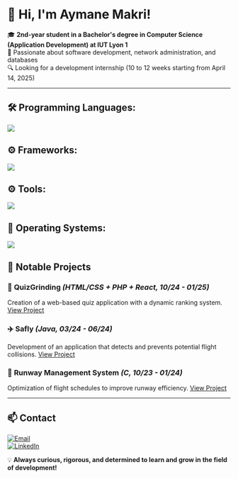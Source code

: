 # 👋 Hi, I'm Aymane Makri!

🎓 **2nd-year student in a Bachelor's degree in Computer Science (Application Development) at IUT Lyon 1**  
🚀 Passionate about software development, network administration, and databases  
🔍 Looking for a development internship (10 to 12 weeks starting from April 14, 2025)  

---

## 🛠️ Programming Languages:

  ![](https://skillicons.dev/icons?i=java,python,c,html,css,javascript)

## ⚙ Frameworks:

  ![](https://skillicons.dev/icons?i=react,vue,symfony)

## ⚙️ Tools:

  ![](https://skillicons.dev/icons?i=figma,git,vscode,webstorm,idea,androidstudio,phpstorm)

## 🔧 Operating Systems:
 ![](https://skillicons.dev/icons?i=windows,linux)

## 📌 Notable Projects

### 🎯 **QuizGrinding** *(HTML/CSS + PHP + React, 10/24 - 01/25)*
Creation of a web-based quiz application with a dynamic ranking system.
[View Project](https://github.com/AymaneMkr/QuizGrinding)

### ✈️ **Safly** *(Java, 03/24 - 06/24)*
Development of an application that detects and prevents potential flight collisions.
[View Project](https://github.com/AymaneMkr/Safly)

### 🚀 **Runway Management System** *(C, 10/23 - 01/24)*
Optimization of flight schedules to improve runway efficiency.
[View Project](https://github.com/AymaneMkr/RunwayManagementSystem)

---

## 📫 Contact
[![Email](https://img.shields.io/badge/Email-aymane.makri@outlook.com-blue?style=flat-square&logo=gmail)](mailto:aymane.makri@outlook.com)  
[![LinkedIn](https://img.shields.io/badge/LinkedIn-Aymane%20Makri-0077B5?style=flat-square&logo=linkedin)](https://www.linkedin.com/in/ton-profil/)  

💡 **Always curious, rigorous, and determined to learn and grow in the field of development!**
